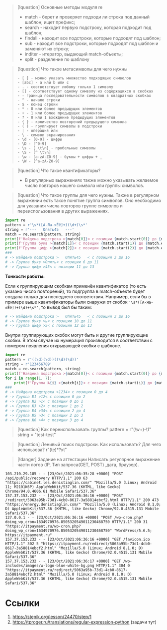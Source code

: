 >[!question] Основные методы модуля re
>* match - берет и проверяет подходи ли строка под данный шаблон; ищет префикс;
>* search - находит первую подстроку, которая подходит под шаблон;
>* findall - находит все подстроки, которые подходят под шаблон;
>* sub - находит все подстроки, которые подходят под шаблон и заменяют их строку;
>* inditer - итератор, выдающий match-объекты;
>* split - разделение по шаблону

>[!question] Что такое метасимволы для чего нужны
>```
> - [ ] - можно указать множество подходящих символов
> - [abc] - a или b или c
> - . - соответствует любому только 1 символу
> - [] - соответствует одному символу из содержащихся в скобках
> - - граница последовательности символов в квадратных скобках 
> - ^ - начало строки  
> - $ - конец строки
> - * - 0 или более предыдущих элементов
> - + - 1 или более предыдущих элементов
> - ? - 0 или 1 вхождение предыдущих элементов
> - { } - количество повторений предыдущего символа
> - ( ) - группирует символы в подстроки
> - | - операция или
> - \ - символ экранирования
> - \d - [0-9] - цифры
> - \D - [^0-9]
> - \s - [ \t\n] - пробельные символы
> - \S - [^ \t\n]
> - \w - [a-zA-Z0-9] - буквы + цифры + _
> - \W - [^a-zA-Z0-9]
> ```

>[!question] Что такое квантификаторы?
> - В регулярных выражениях также можно указывать желаемое число повторов нашего символа или группы символов.

>[!question] Что такое группы для чего нужны. 
>Также в регулярном выражении есть такое понятие группа символов. Оно необходимо для указания числа повторов группе символов и переиспользования в других выражениях.

```Python
import re 
pattern = r'\s*([А-Яа-яЁё]+)(\d+)\s*' 
string = r'---   Опять45   ---' 
match = re.search(pattern, string) 
print(f'Найдена подстрока >{match[0]}< с позиции {match.start(0)} до {match.end(0)}') 
print(f'Группа букв >{match[1]}< с позиции {match.start(1)} до {match.end(1)}') 
print(f'Группа цифр >{match[2]}< с позиции {match.start(2)} до {match.end(2)}') 
### 
# -> Найдена подстрока >   Опять45   < с позиции 3 до 16 
# -> Группа букв >Опять< с позиции 6 до 11 
# -> Группа цифр >45< с позиции 11 до 13
```

**Тонкости работы:**

Если к группирующим скобкам применён квантификатор (то есть указано число повторений), то подгруппа в match-объекте будет создана только для последнего соответствия. Например, если бы в примере выше квантификаторы были снаружи от скобок `'\s*([А-Яа-яЁё])+(\d)+\s*'`, то вывод был бы таким:

```Python
# -> Найдена подстрока >   Опять45   < с позиции 3 до 16 
# -> Группа букв >ь< с позиции 10 до 11 
# -> Группа цифр >5< с позиции 12 до 13 
```

Внутри группирующих скобок могут быть и другие группирующие скобки. В этом случае их нумерация производится в соответствии с номером появления открывающей скобки с шаблоне.

```Python
import re 
pattern = r'((\d)(\d))((\d)(\d))' 
string = r'123456789' 
match = re.search(pattern, string) 
print(f'Найдена подстрока >{match[0]}< с позиции {match.start(0)} до {match.end(0)}') 
for i in range(1, 7): 
    print(f'Группа №{i} >{match[i]}< с позиции {match.start(i)} до {match.end(i)}') 
### 
# -> Найдена подстрока >1234< с позиции 0 до 4 
# -> Группа №1 >12< с позиции 0 до 2 
# -> Группа №2 >1< с позиции 0 до 1 
# -> Группа №3 >2< с позиции 1 до 2 
# -> Группа №4 >34< с позиции 2 до 4 
# -> Группа №5 >3< с позиции 2 до 3 
# -> Группа №6 >4< с позиции 3 до 4 
```

>[!question] Как переиспользовать группы?
> pattern = r"(\w+)-\1"
>  string = "test-test"

>[!question] Ленивый поиск подстроки. Как использовать? Для чего использова?
>  r"(te)*?xt"

>[!danger] Задание на аттестации
>Написать регулярное выражение части логов (IP, Тип запроса(GET, POST) ,дата, браузер).
```
103.210.29.185 - - [23/Oct/2021:06:35:28 +0000] "POST /api/public/recovery HTTP/1.1" 200 63 "https://cabinet.les.denistiaglin.com/" "Mozilla/5.0 (Linux; Android 11; M2101K6P) AppleWebKit/537.36 (KHTML, like Gecko) Chrome/94.0.4606.61 Mobile Safari/537.36"
157.37.153.232 - - [23/Oct/2021:06:36:16 +0000] "POST /redirect/5063a95b-73d1-4cb0-8617-3a58814ebcf2.html HTTP/1.1" 200 473 "https://energy.denistiaglin.com/" "Mozilla/5.0 (Linux; Android 8.1.0; D) AppleWebKit/537.36 (KHTML, like Gecko) Chrome/92.0.4515.131 Mobile Safari/537.36"
127.0.0.1 - - [23/Oct/2021:06:36:16 +0000] "POST /wp-cron.php?doing_wp_cron=1634970976.8505320549011230468750 HTTP/1.1" 200 31 "https://itpayment.ru/wp-cron.php?doing_wp_cron=1634970976.8505320549011230468750" "WordPress/5.6.5; https://itpayment.ru"
157.37.153.232 - - [23/Oct/2021:06:36:16 +0000] "GET /favicon.ico HTTP/1.1" 302 5 "https://itpayment.ru/redirect/5063a95b-73d1-4cb0-8617-3a58814ebcf2.html" "Mozilla/5.0 (Linux; Android 8.1.0; D) AppleWebKit/537.36 (KHTML, like Gecko) Chrome/92.0.4515.131 Mobile Safari/537.36"
157.37.153.232 - - [23/Oct/2021:06:36:17 +0000] "GET /wp-includes/images/w-logo-blue-white-bg.png HTTP/1.1" 304 0 "https://itpayment.ru/redirect/5063a95b-73d1-4cb0-8617-3a58814ebcf2.html" "Mozilla/5.0 (Linux; Android 8.1.0; D) AppleWebKit/537.36 (KHTML, like Gecko) Chrome/92.0.4515.131 Mobile Safari/537.36"
```

# Ссылки

1. https://stepik.org/lesson/24470/step/1
2. https://tproger.ru/translations/regular-expression-python (задачи тут)